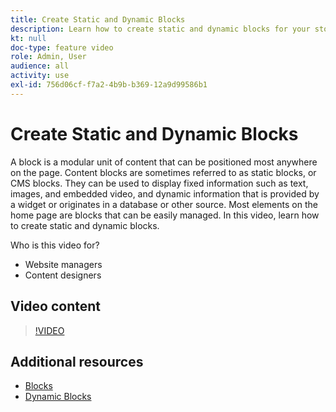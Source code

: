 ```yaml
---
title: Create Static and Dynamic Blocks
description: Learn how to create static and dynamic blocks for your store pages.
kt: null
doc-type: feature video
role: Admin, User
audience: all
activity: use
exl-id: 756d06cf-f7a2-4b9b-b369-12a9d99586b1
---
```

# Create Static and Dynamic Blocks

A block is a modular unit of content that can be positioned most anywhere on the page. Content blocks are sometimes referred to as static blocks, or CMS blocks. They can be used to display fixed information such as text, images, and embedded video, and dynamic information that is provided by a widget or originates in a database or other source. Most elements on the home page are blocks that can be easily managed. In this video, learn how to create static and dynamic blocks.

Who is this video for?

- Website managers
- Content designers

## Video content

>[!VIDEO](https://video.tv.adobe.com/v/343783?quality=12&learn=on)

## Additional resources

- [Blocks](https://docs.magento.com/user-guide/cms/blocks.html)
- [Dynamic Blocks](https://docs.magento.com/user-guide/cms/dynamic-blocks.html)
